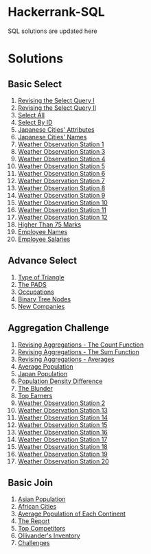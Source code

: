 # Hackerrank-SQL
SQL solutions are updated here

# Solutions

## Basic Select
1. [Revising the Select Query I](https://github.com/rammya29/Hackerrank-SQL/blob/main/Revising%20the%20Select%20Query%20I.sql)
2. [Revising the Select Query II](https://github.com/rammya29/Hackerrank-SQL/blob/main/Revising%20the%20Select%20Query%20II.sql)
3. [Select All](https://github.com/rammya29/Hackerrank-SQL/blob/main/Select%20All.sql)
4. [Select By ID](https://github.com/rammya29/Hackerrank-SQL/blob/main/Select%20By%20ID.sql)
5. [Japanese Cities' Attributes](https://github.com/rammya29/Hackerrank-SQL/blob/main/Japanese%20Cities'%20Attributes.sql)
6. [Japanese Cities' Names](https://github.com/rammya29/Hackerrank-SQL/blob/main/Japanese%20Cities'%20Names.sql)
7. [Weather Observation Station 1](https://github.com/rammya29/Hackerrank-SQL/blob/main/Weather%20Observation%20Station%201.sql)
8. [Weather Observation Station 3](https://github.com/rammya29/Hackerrank-SQL/blob/main/Weather%20Observation%20Station%203.sql)
9. [Weather Observation Station 4](https://github.com/rammya29/Hackerrank-SQL/blob/main/Weather%20Observation%20Station%204.sql)
10. [Weather Observation Station 5](https://github.com/rammya29/Hackerrank-SQL/blob/main/Weather%20Observation%20Station%205.sql)
11. [Weather Observation Station 6](https://github.com/rammya29/Hackerrank-SQL/blob/main/Weather%20Observation%20Station%206.sql)
12. [Weather Observation Station 7](https://github.com/rammya29/Hackerrank-SQL/blob/main/Weather%20Observation%20Station%207.sql)
13. [Weather Observation Station 8](https://github.com/rammya29/Hackerrank-SQL/blob/main/Weather%20Observation%20Station%208.sql)
14. [Weather Observation Station 9](https://github.com/rammya29/Hackerrank-SQL/commit/d12f75c1285f562837dfca7022abbb371f183dea)
15. [Weather Observation Station 10](https://github.com/rammya29/Hackerrank-SQL/blob/main/Weather%20Observation%20Station%2010.sql)
16. [Weather Observation Station 11](https://github.com/rammya29/Hackerrank-SQL/blob/main/Weather%20Observation%20Station%2011.sql)
17. [Weather Observation Station 12](https://github.com/rammya29/Hackerrank-SQL/blob/main/Weather%20Observation%20Station%2012.sql)
18. [Higher Than 75 Marks](https://github.com/rammya29/Hackerrank-SQL/blob/main/Higher%20Than%2075%20Marks.sql)
19. [Employee Names](https://github.com/rammya29/Hackerrank-SQL/blob/main/Employee%20Names.sql)
20. [Employee Salaries](https://github.com/rammya29/Hackerrank-SQL/blob/main/Employee%20Salaries.sql)

## Advance Select
1. [Type of Triangle](https://github.com/rammya29/Hackerrank-SQL/blob/main/Type%20of%20Triangle.sql)
2. [The PADS](https://github.com/rammya29/Hackerrank-SQL/blob/main/The%20PADS.sql)
3. [Occupations](https://github.com/rammya29/Hackerrank-SQL/blob/main/Occupations.sql)
4. [Binary Tree Nodes](https://github.com/rammya29/Hackerrank-SQL/blob/main/Binary%20Tree%20Nodes.sql)
5. [New Companies](https://github.com/rammya29/Hackerrank-SQL/blob/main/New%20Companies.sql)

## Aggregation Challenge
1. [Revising Aggregations - The Count Function]()
2. [Revising Aggregations - The Sum Function]()
3. [Revising Aggregations - Averages]()
4. [Average Population]()
5. [Japan Population]()
6. [Population Density Difference]()
7. [The Blunder]()
8. [Top Earners]()
9. [Weather Observation Station 2]()
10. [Weather Observation Station 13]()
11. [Weather Observation Station 14]()
12. [Weather Observation Station 15]()
13. [Weather Observation Station 16]()
14. [Weather Observation Station 17]()
15. [Weather Observation Station 18]()
16. [Weather Observation Station 19]()
17. [Weather Observation Station 20]()

## Basic Join
1. [Asian Population]()
2. [African Cities]()
3. [Average Population of Each Continent]()
4. [The Report]()
5. [Top Competitors]()
6. [Ollivander's Inventory]()
7. [Challenges]()

